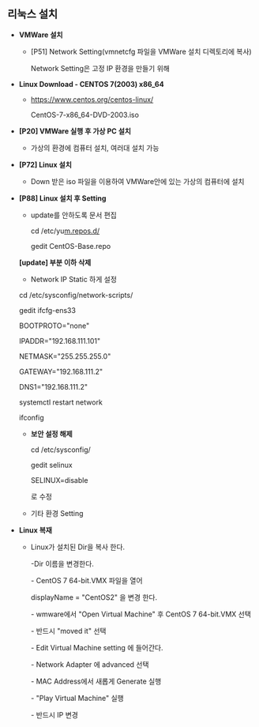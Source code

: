 ## 리눅스 설치

* **VMWare 설치**

  * [P51] Network Setting(vmnetcfg 파일을 VMWare 설치 디렉토리에 복사)

     Network Setting은 고정 IP 환경을 만들기 위해

    

* **Linux Download - CENTOS 7(2003) x86_64**

  *  https://www.centos.org/centos-linux/

     CentOS-7-x86_64-DVD-2003.iso

    

* **[P20] VMWare 실행 후 가상 PC 설치**

  * 가상의 환경에 컴퓨터 설치, 여러대 설치 가능

  

* **[P72] Linux 설치**

  * Down 받은 iso 파일을 이용하여 VMWare안에 있는 가상의 컴퓨터에 설치

  

* **[P88] Linux 설치 후 Setting**

  * update를 안하도록 문서 편집

    cd /etc/yu[m.repos.d/](http://m.repos.d/)

    gedit CentOS-Base.repo 

  

  **[update] 부분 이하 삭제**

  *  Network IP Static 하게 설정

    cd /etc/sysconfig/network-scripts/

    gedit ifcfg-ens33

    

    BOOTPROTO="none"

    IPADDR="192.168.111.101"

    NETMASK="255.255.255.0"

    GATEWAY="192.168.111.2"

    DNS1="192.168.111.2"

    

    systemctl restart network

    ifconfig

    

  * **보안 설정 해제**

    cd /etc/sysconfig/

    gedit selinux

    

    SELINUX=disable

    로 수정

    

  * 기타 환경 Setting

  

* **Linux 복재** 

  * Linux가 설치된 Dir을 복사 한다.

    -Dir 이름을 변경한다.

    \- CentOS 7 64-bit.VMX 파일을 열어 

    displayName = "CentOS2" 을 변경 한다.

    \- wmware에서 "Open Virtual Machine" 후 CentOS 7 64-bit.VMX 선택

    \- 반드시 "moved it" 선택 

    \- Edit Virtual Machine setting 에 들어간다.

    \- Network Adapter 에 advanced 선택

    \- MAC Address에서 새롭게 Generate 실행

    \- "Play Virtual Machine" 실행 

    \- 반드시 IP 변경

